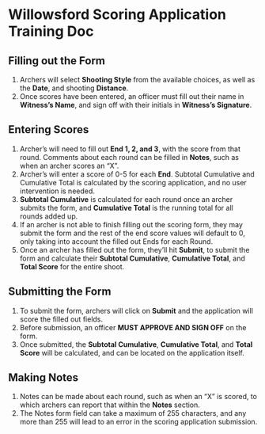 # Willowsford Scoring Application Training Doc
## Filling out the Form 

1. Archers will select **Shooting Style** from the available choices, as well as the **Date**, and shooting **Distance**.
2. Once scores have been entered, an officer must fill out their name in **Witness’s Name**, and sign off with their initials in **Witness’s Signature**.

## Entering Scores
1. Archer’s will need to fill out **End 1, 2, and 3**, with the score from that round. Comments about each round can be filled in **Notes**, such as when an archer scores an “X”.
2. Archer’s will enter a score of 0-5 for each **End**. Subtotal Cumulative and Cumulative Total is calculated by the scoring application, and no user intervention is needed. 
3. **Subtotal Cumulative** is calculated for each round once an archer submits the form, and **Cumulative Total** is the running total for all rounds added up. 
4. If an archer is not able to finish filling out the scoring form, they may submit the form and the rest of the end score values will default to 0, only taking into account the filled out Ends for each Round.
5. Once an archer has filled out the form, they’ll hit **Submit**, to submit the form and calculate their **Subtotal Cumulative**, **Cumulative Total**, and **Total Score** for the entire shoot.

## Submitting the Form
1. To submit the form, archers will click on **Submit** and the application will score the filled out fields.
2. Before submission, an officer **MUST APPROVE AND SIGN OFF** on the form.
3. Once submitted, the **Subtotal Cumulative**, **Cumulative Total**, and **Total Score** will be calculated, and can be located on the application itself.

## Making Notes 
1. Notes can be made about each round, such as when an “X” is scored, to which archers can report that within the **Notes** section. 
2. The Notes form field can take a maximum of 255 characters, and any more than 255 will lead to an error in the scoring application submission. 


